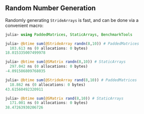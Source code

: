 ## Random Number Generation

Randomly generating `StrideArrays` is fast, and can be done via a convenient macro:
```julia
julia> using PaddedMatrices, StaticArrays, BenchmarkTools

julia> @btime sum(@StrideArray randn(8,10)) # PaddedMatrices
  103.613 ns (0 allocations: 0 bytes)
18.015335007499978

julia> @btime sum(@SMatrix randn(8,10)) # StaticArrays
  297.042 ns (0 allocations: 0 bytes)
-4.091586809768035

julia> @btime sum(@StrideArray rand(8,10)) # PaddedMatrices
  18.862 ns (0 allocations: 0 bytes)
43.61560492320911

julia> @btime sum(@SMatrix rand(8,10)) # StaticArrays
  171.001 ns (0 allocations: 0 bytes)
38.47263930206726
```


